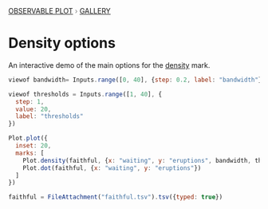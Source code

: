<div style="color: grey; font: 13px/25.5px var(--sans-serif); text-transform: uppercase;"><h1 style="display: none;">Plot: Density options</h1><a href="/plot">Observable Plot</a> › <a href="/@observablehq/plot-gallery">Gallery</a></div>

# Density options

An interactive demo of the main options for the [density](https://observablehq.com/plot/marks/density) mark.

```js
viewof bandwidth= Inputs.range([0, 40], {step: 0.2, label: "bandwidth"})
```

```js
viewof thresholds = Inputs.range([1, 40], {
  step: 1,
  value: 20,
  label: "thresholds"
})
```

```js echo
Plot.plot({
  inset: 20,
  marks: [
    Plot.density(faithful, {x: "waiting", y: "eruptions", bandwidth, thresholds}),
    Plot.dot(faithful, {x: "waiting", y: "eruptions"})
  ]
})
```

```js echo
faithful = FileAttachment("faithful.tsv").tsv({typed: true})
```
